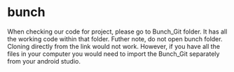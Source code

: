 # bunch
When checking our code for project, please go to Bunch_Git folder. It has all the working code within that folder. Futher note, do not open bunch folder. 
Cloning directly from the link would not work. However, if you have all the files in your computer you would need to import the Bunch_Git separately from your android studio. 
